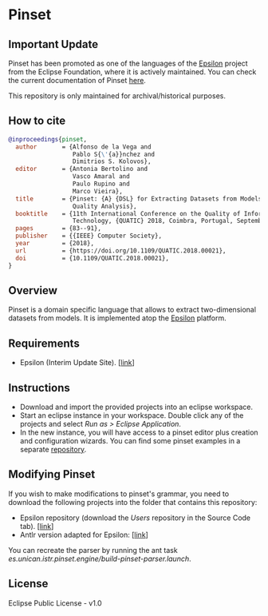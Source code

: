 # Pinset

## Important Update

Pinset has been promoted as one of the languages of the [Epsilon](https://eclipse.dev/epsilon/) project from the Eclipse Foundation, where it is actively maintained. You can check the current documentation of Pinset [here](https://www.eclipse.dev/epsilon/doc/pinset/).

This repository is only maintained for archival/historical purposes.

## How to cite

```bibtex
@inproceedings{pinset,
  author       = {Alfonso de la Vega and
                  Pablo S{\'{a}}nchez and
                  Dimitrios S. Kolovos},
  editor       = {Antonia Bertolino and
                  Vasco Amaral and
                  Paulo Rupino and
                  Marco Vieira},
  title        = {Pinset: {A} {DSL} for Extracting Datasets from Models for Data Mining-Based
                  Quality Analysis},
  booktitle    = {11th International Conference on the Quality of Information and Communications
                  Technology, {QUATIC} 2018, Coimbra, Portugal, September 4-7, 2018},
  pages        = {83--91},
  publisher    = {{IEEE} Computer Society},
  year         = {2018},
  url          = {https://doi.org/10.1109/QUATIC.2018.00021},
  doi          = {10.1109/QUATIC.2018.00021},
}

```

## Overview

Pinset is a domain specific language that allows to extract two-dimensional datasets from models.
It is implemented atop the [Epsilon](https://www.eclipse.org/epsilon/) platform.

## Requirements

- Epsilon (Interim Update Site). [[link](https://www.eclipse.org/epsilon/download/)]

## Instructions

- Download and import the provided projects into an eclipse workspace.
- Start an eclipse instance in your workspace. Double click any of the projects and select *Run as > Eclipse Application*.
- In the new instance, you will have access to a pinset editor plus creation and configuration wizards. You can find some pinset examples in a separate [repository](https://github.com/alfonsodelavega/pinset-examples).

## Modifying Pinset

If you wish to make modifications to pinset's grammar, you need to download the following projects into the folder that contains this repository:

- Epsilon repository (download the *Users* repository in the Source Code tab). [[link](https://www.eclipse.org/epsilon/download/)]
- Antlr version adapted for Epsilon: [[link](https://github.com/epsilonlabs/epsilon-antlr-dev.git)]

You can recreate the parser by running the ant task *es.unican.istr.pinset.engine/build-pinset-parser.launch*.

## License

Eclipse Public License - v1.0
